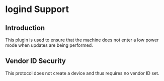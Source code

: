logind Support
==============

Introduction
------------

This plugin is used to ensure that the machine does not enter a low power mode
when updates are being performed.

Vendor ID Security
------------------

This protocol does not create a device and thus requires no vendor ID set.
